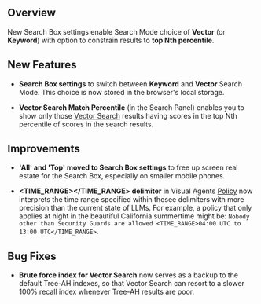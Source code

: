 ## Overview

New Search Box settings enable Search Mode choice of **Vector** (or **Keyword**) with option to constrain results to **top Nth percentile**.

## New Features

- **Search Box settings** to switch between **Keyword** and **Vector** Search Mode. This choice is now stored in the browser's local storage.

- **Vector Search Match Percentile** (in the Search Panel) enables you to show only those [Vector Search](https://help.camio.com/hc/en-us/articles/39322237767956-Using-Vector-Search) results having scores in the top Nth percentile of scores in the search results.

## Improvements

- **'All' and 'Top' moved to Search Box settings** to free up screen real estate for the Search Box, especially on smaller mobile phones.

- **<TIME_RANGE></TIME_RANGE> delimiter** in Visual Agents [Policy](https://ai.camio.com/policy/) now interprets the time range specified within thosee delimiters with more precision than the current state of LLMs. For example, a policy that only applies at night in the beautiful California summertime might be: `Nobody other than Security Guards are allowed <TIME_RANGE>04:00 UTC to 13:00 UTC</TIME_RANGE>`.

## Bug Fixes

- **Brute force index for Vector Search** now serves as a backup to the default Tree-AH indexes, so that Vector Search can resort to a slower 100% recall index whenever Tree-AH results are poor.
